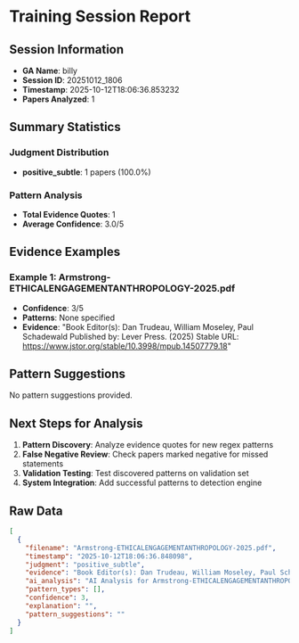 # Training Session Report

## Session Information
- **GA Name**: billy
- **Session ID**: 20251012_1806
- **Timestamp**: 2025-10-12T18:06:36.853232
- **Papers Analyzed**: 1

## Summary Statistics

### Judgment Distribution
- **positive_subtle**: 1 papers (100.0%)

### Pattern Analysis
- **Total Evidence Quotes**: 1
- **Average Confidence**: 3.0/5

## Evidence Examples


### Example 1: Armstrong-ETHICALENGAGEMENTANTHROPOLOGY-2025.pdf
- **Confidence**: 3/5
- **Patterns**: None specified
- **Evidence**: "Book Editor(s): Dan Trudeau, William Moseley, Paul Schadewald
Published by: Lever Press. (2025)
Stable URL: https://www.jstor.org/stable/10.3998/mpub.14507779.18"

## Pattern Suggestions

No pattern suggestions provided.

## Next Steps for Analysis

1. **Pattern Discovery**: Analyze evidence quotes for new regex patterns
2. **False Negative Review**: Check papers marked negative for missed statements  
3. **Validation Testing**: Test discovered patterns on validation set
4. **System Integration**: Add successful patterns to detection engine

## Raw Data

```json
[
  {
    "filename": "Armstrong-ETHICALENGAGEMENTANTHROPOLOGY-2025.pdf",
    "timestamp": "2025-10-12T18:06:36.848098",
    "judgment": "positive_subtle",
    "evidence": "Book Editor(s): Dan Trudeau, William Moseley, Paul Schadewald\nPublished by: Lever Press. (2025)\nStable URL: https://www.jstor.org/stable/10.3998/mpub.14507779.18",
    "ai_analysis": "AI Analysis for Armstrong-ETHICALENGAGEMENTANTHROPOLOGY-2025.pdf\n\nConfidence Level: High (0.750)\nRecommendation: Explicit positionality detected\nPatterns Detected: Subtle Positionality\n\n\nEvidence Excerpts Found: #1 - Ai Explanation\nLikely Location: Body/Content\n\u2705 STRONG positionality detected (Confidence: 0.75) Patterns identified: subtle_positionality Key evidence: \u2022 subtle: 1. **Passage**: \"Though the courses originated independently, our respective focus on access and agency spurred exploration of foodways on campus thr....\n\n\n#2 - Final Assessment\nLikely Location: Results/Findings\nThe preliminary findings suggest a nuanced understanding of positionality, particularly in how it manifests in the context of foodways and community engagement. The evidence points to a subtle form of positionality that emphasizes access and agency, which aligns with the themes of ethical engagement in the anthropology and philosophy of food....\n\n\n#3 - Subtle\nLikely Location: Body/Content\n1. **Passage**: \"Though the courses originated independently, our respective focus on access and agency spurred exploration of foodways on campus through campus kitchen tours and food management, Lawrence University\u2019s student-run garden, Sustainable Lawrence University Garden (SLUG), and our campus food pantry....\n\n\n\nAI Recommendation:\nStrong evidence of explicit positionality statements. Recommend categorizing as Explicit.",
    "pattern_types": [],
    "confidence": 3,
    "explanation": "",
    "pattern_suggestions": ""
  }
]
```
